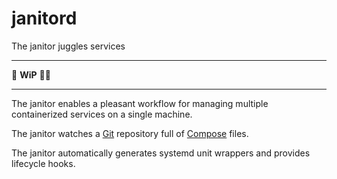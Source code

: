 # janitord

The janitor juggles services

---

👷 **WiP** 🧑‍🏭

---

The janitor enables a pleasant workflow for managing multiple containerized services on a single machine.

The janitor watches a [Git](https://git-scm.com/) repository full of [Compose](https://compose-spec.io/) files.

The janitor automatically generates systemd unit wrappers and provides lifecycle hooks.
